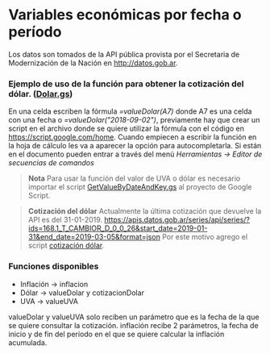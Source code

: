 # Variables económicas por fecha o período

Los datos son tomados de la API pública provista por el Secretaria de Modernización de la Nación en http://datos.gob.ar.

### Ejemplo de uso de la función para obtener la cotización del dólar. ([Dolar.gs](../blob/master/Dolar.gs))
En una celda escriben la fórmula *=valueDolar(A7)* donde A7 es una celda con una fecha o *=valueDolar("2018-09-02")*, previamente hay que crear un script en el archivo donde se quiere utilizar la fórmula con el código en https://script.google.com/home. Cuando empiecen a escribir la función en la hoja de cálculo les va a aparecer la opción para autocompletarla.
Si están en el documento pueden entrar a través del menú *Herramientas -> Editor de secuencias de comandos*

> **Nota**
Para usar la función del valor de UVA o dólar es necesario importar el script [GetValueByDateAndKey.gs](../blob/master/GetValueByDateAndKey.gs) al proyecto de Google Script.

> **Cotización del dólar**
Actualmente la última cotización que devuelve la API es del 31-01-2019. https://apis.datos.gob.ar/series/api/series/?ids=168.1_T_CAMBIOR_D_0_0_26&start_date=2019-01-31&end_date=2019-03-05&format=json
Por este motivo agrego el script [cotización dólar](../blob/master/CotizacionDolar.gs).

### Funciones disponibles

* Inflación -> inflacion
* Dólar -> valueDolar y cotizacionDolar
* UVA -> valueUVA

valueDolar y valueUVA solo reciben un parámetro que es la fecha de la que se quiere consultar la cotización.
inflación recibe 2 parámetros, la fecha de inicio y de fin del período en el que se quiere calcular la inflación acumulada.


